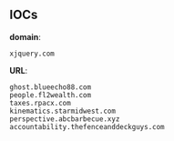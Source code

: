 
## IOCs

__domain__:

```text
xjquery.com
```

__URL__:

```text
ghost.blueecho88.com
people.fl2wealth.com
taxes.rpacx.com
kinematics.starmidwest.com
perspective.abcbarbecue.xyz
accountability.thefenceanddeckguys.com
```
